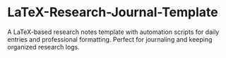 # LaTeX-Research-Journal-Template
A LaTeX-based research notes template with automation scripts for daily entries and professional formatting. Perfect for journaling and keeping organized research logs.
